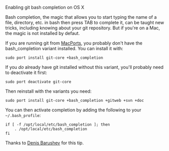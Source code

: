 Enabling git bash completion on OS X

Bash completion, the magic that allows you to start typing the name of
a file, directory, etc. in bash then press TAB to complete it, can be
taught new tricks, including knowing about your git repository. But if
you're on a Mac, the magic is not installed by defaut.

If you are running git from [MacPorts][], you probably don't have the
bash_completion variant installed. You can install it with:

    sudo port install git-core +bash_completion

If you *do* already have git installed without this variant, you'll
probably need to deactivate it first:

    sudo port deactivate git-core

Then reinstall with the variants you need:

    sudo port install git-core +bash_completion +gitweb +svn +doc

You can then activate completion by adding the following to your
`~/.bash_profile`:

    if [ -f /opt/local/etc/bash_completion ]; then
        . /opt/local/etc/bash_completion
    fi

Thanks to [Denis Barushev][2] for this tip.

[MacPorts]: http://www.macports.org/
[2]: http://denis.tumblr.com/post/71390665/adding-bash-completion-for-git-on-mac-os-x-leopard
